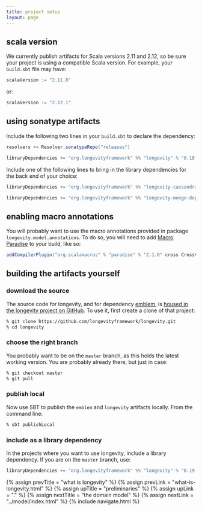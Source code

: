 ```yaml
---
title: project setup
layout: page
---
```


## scala version

We currently publish artifacts for Scala versions 2.11 and 2.12, so be
sure your project is using a compatible Scala version. For example,
your `build.sbt` file may have:

```scala
scalaVersion := "2.11.8"
```

or:

```scala
scalaVersion := "2.12.1"
```

## using sonatype artifacts

Include the following two lines in your `build.sbt` to declare the dependency:

```scala
resolvers += Resolver.sonatypeRepo("releases")

libraryDependencies += "org.longevityframework" %% "longevity" % "0.18.0"
```

Include one of the following lines to bring in the library
dependencies for the back end of your choice:

```scala
libraryDependencies += "org.longevityframework" %% "longevity-cassandra-deps" % "0.18.0"

libraryDependencies += "org.longevityframework" %% "longevity-mongo-deps" % "0.18.0"
```

## enabling macro annotations

You will probably want to use the macro annotations provided in
package `longevity.model.annotations`. To do so, you will need to
add [Macro
Paradise](http://docs.scala-lang.org/overviews/macros/paradise.html)
to your build, like so:

```scala
addCompilerPlugin("org.scalamacros" % "paradise" % "2.1.0" cross CrossVersion.full)
```

## building the artifacts yourself

### download the source

The source code for longevity, and for dependency
[emblem](https://github.com/longevityframework/emblem/wiki), is [housed in the
longevity project on
GitHub](https://github.com/longevityframework/longevity). To use it, first
create a clone of that project:

```bash
% git clone https://github.com/longevityframework/longevity.git
% cd longevity
```

### choose the right branch

You probably want to be on the `master` branch, as this holds the
latest working version. You are probably already there, but just in
case:

```bash
% git checkout master
% git pull
```

### publish local

Now use SBT to publish the `emblem` and `longevity` artifacts
locally. From the command line:

```bash
% sbt publishLocal
```

### include as a library dependency

In the projects where you want to use longevity, include a library
dependency. If you are on the `master` branch, use:

```scala
libraryDependencies += "org.longevityframework" %% "longevity" % "0.19-SNAPSHOT"
```

{% assign prevTitle = "what is longevity" %}
{% assign prevLink  = "what-is-longevity.html" %}
{% assign upTitle   = "preliminaries" %}
{% assign upLink    = "." %}
{% assign nextTitle = "the domain model" %}
{% assign nextLink  = "../model/index.html" %}
{% include navigate.html %}
